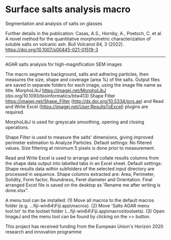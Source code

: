 # Surface salts analysis macro
Segmentation and analysis of salts on glasses

Further details in the publication:
Casas, A.S., Hornby, A., Poetsch, C. et al. A novel method for the quantitative morphometric characterization of soluble salts on volcanic ash. Bull Volcanol 84, 3 (2022). https://doi.org/10.1007/s00445-021-01519-3

***********************************************************************
AGAR salts analysis for high-magnification SEM images

The macro segments background, salts and adhering particles, then measures the size, shape and coverage (area %) of the salts.
Output files are saved in separate folders for each image, using the image file name as title.
MorphoLibJ https://imagej.net/MorphoLibJ (doi.org/10.1093/bioinformatics/btw413) Shape Filter https://imagej.net/Shape_Filter (http://dx.doi.org/10.5334/jors.ae) and Read and Write Excel (https://imagej.net/User:ResultsToExcel) plugins are required.

MorphoLibJ is used for greyscale smoothing, opening and closing operations.

Shape Filter is used to measure the salts' dimensions, giving improved perimeter estimation to Analyze Particles.
Default settings: No filtered values. Size filtering at minimum 5 pixels is done prior to measurement.

Read and Write Excel is used to arrange and collate results columns from the shape data output into labelled tabs in an Excel sheet. 
Default settings: Shape results data within subfolders of the selected input directory are processed in sequence. 
Shape columns extracted are: Area, Perimeter, Solidity, Form factor, Roundness, Feret diameter and Orientation.
Final arranged Excel file is saved on the desktop as 'Rename me after writing is done.xlsx".

A menu tool can be installed: (1) Move all macros to the default macros folder (e.g. ...fiji-win64\Fiji.app\macros). (2) Move 'Salts AGAR menu tool.txt' to the toolset folder (...fiji-win64\Fiji.app\macros\toolsets). (3) Open ImageJ and the menu tool can be found by clicking on the >> button.


This project has received funding from the European Union's Horizon 2020 research and innovation programme

